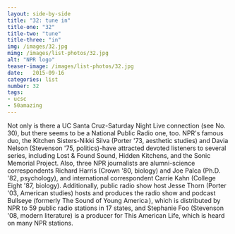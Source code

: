 ```yaml
---
layout: side-by-side
title: "32: tune in"
title-one: "32"
title-two: "tune"
title-three: "in"
img: /images/32.jpg
mimg: /images/list-photos/32.jpg
alt: "NPR logo"
teaser-image: /images/list-photos/32.jpg
date:   2015-09-16
categories: list
number: 32
tags:
- ucsc
- 50amazing
---
```

Not only is there a UC Santa Cruz-Saturday Night Live connection (see No. 30), but there seems to be a National Public Radio one, too. NPR's famous duo, the Kitchen Sisters-Nikki Silva (Porter '73, aesthetic studies) and Davia Nelson (Stevenson '75, politics)-have attracted devoted listeners to several series, including Lost & Found Sound, Hidden Kitchens, and the Sonic Memorial Project. Also, three NPR journalists are alumni-science correspondents Richard Harris (Crown '80, biology) and Joe Palca (Ph.D. '82, psychology), and international correspondent Carrie Kahn (College Eight '87, biology). Additionally, public radio show host Jesse Thorn (Porter '03, American studies) hosts and produces the radio show and podcast Bullseye (formerly The Sound of Young America ), which is distributed by NPR to 59 public radio stations in 17 states, and Stephanie Foo (Stevenson '08, modern literature) is a producer for This American Life, which is heard on many NPR stations.